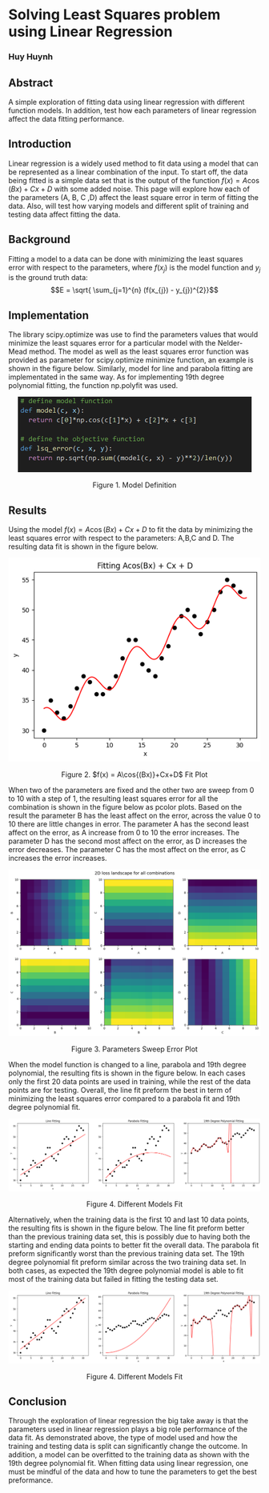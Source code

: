 # Solving Least Squares problem using Linear Regression
### Huy Huynh

## Abstract
A simple exploration of fitting data using linear regression with different function models. In addition, test how each parameters of linear regression affect
the data fitting performance.

## Introduction
Linear regression is a widely used method to fit data using a model that can be represented as a linear combination of the input. To start off, the data being fitted is a simple data set that is the output of the function $f(x) = A\cos{(Bx)}+Cx+D$ with some added noise. This page will explore how each of the parameters (A, B, C ,D) affect the least square error in term of fitting the data. Also, will test how varying models and different split of training and testing data affect fitting the data.

## Background
Fitting a model to a data can be done with minimizing the least squares error with respect to the parameters, where $f(x_{j})$ is the model function and $y_{j}$ is the ground truth data: $$E = \sqrt{ \sum_{j=1}^{n} (f(x_{j}) - y_{j})^{2}}$$

## Implementation
The library scipy.optimize was use to find the parameters values that would minimize the least squares error for a particular model with the Nelder-Mead method. The model as well as the least squares error function was provided as parameter for scipy.optimize minimize function, an example is shown in the figure below. Similarly, model for line and parabola fitting are implementated in the same way. As for implementing 19th degree polynomial fitting, the function np.polyfit was used.

<p align="center">
  <img src="https://github.com/hhuynh000/EE399_HW1/blob/main/resources/code_example.png"/>
</p>
<p align="center">
  Figure 1. Model Definition
</p>

## Results
Using the model $f(x) = A\cos{(Bx)}+Cx+D$ to fit the data by minimizing the least squares error with respect to the parameters: A,B,C and D. The resulting data fit is shown in the figure below.

<p align="center">
  <img src="https://github.com/hhuynh000/EE399_HW1/blob/main/resources/cosine_fit.png"/>
</p>
<p align="center">
  Figure 2. $f(x) = A\cos{(Bx)}+Cx+D$ Fit Plot
</p>

When two of the parameters are fixed and the other two are sweep from 0 to 10 with a step of 1, the resulting least squares error for all the combination is shown in the figure below as pcolor plots. Based on the result the parameter B has the least affect on the error, across the value 0 to 10 there are little changes in error. The parameter A has the second least affect on the error, as A increase from 0 to 10 the error increases. The parameter D has the second most affect on the error, as D increases the error decreases. The parameter C has the most affect on the error, as C increases the error increases.

<p align="center">
  <img src="https://github.com/hhuynh000/EE399_HW1/blob/main/resources/pcolor.png"/>
</p>
<p align="center">
  Figure 3. Parameters Sweep Error Plot
</p>

When the model function is changed to a line, parabola and 19th degree polynomial, the resulting fits is shown in the figure below. In each cases only the first 20 data points are used in training, while the rest of the data points are for testing. Overall, the line fit preform the best in term of minimizing the least squares error compared to a parabola fit and 19th degree polynomial fit.

<p align="center">
  <img src="https://github.com/hhuynh000/EE399_HW1/blob/main/resources/fit1.png"/>
</p>
<p align="center">
  Figure 4. Different Models Fit
</p>

Alternatively, when the training data is the first 10 and last 10 data points, the resulting fits is shown in the figure below. The line fit preform better than the previous training data set, this is possibly due to having both the starting and ending data points to better fit the overall data. The parabola fit preform significantly worst than the previous training data set. The 19th degree polynomial fit preform similar across the two training data set. In both cases, as expected the 19th degree polynomial model is able to fit most of the training data but failed in fitting the testing data set.

<p align="center">
  <img src="https://github.com/hhuynh000/EE399_HW1/blob/main/resources/fit2.png"/>
</p>
<p align="center">
  Figure 4. Different Models Fit
</p>

## Conclusion 
Through the exploration of linear regression the big take away is that the parameters used in linear regression plays a big role performance of the data fit. As demonstrated above, the type of model used and how the training and testing data is split can significantly change the outcome. In addition, a model can be overfitted to the training data as shown with the 19th degree polynomial fit. When fitting data using linear regression, one must be mindful of the data and how to tune the parameters to get the best preformance. 
